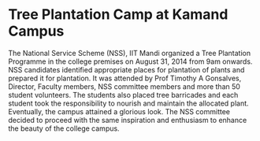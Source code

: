 Tree Plantation Camp at Kamand Campus
=====================================

The National Service Scheme (NSS), IIT Mandi organized a Tree Plantation
Programme in the college premises on August 31, 2014 from 9am onwards. NSS
candidates identified appropriate places for plantation of plants and
prepared it for plantation. It was attended by Prof Timothy A Gonsalves,
Director, Faculty members, NSS committee members and more than 50 student
volunteers. The students also placed tree barricades and each student took
the responsibility to nourish and maintain the allocated plant. Eventually,
the campus attained a glorious look. The NSS committee decided to proceed
with the same inspiration and enthusiasm to enhance the beauty of the
college campus.
